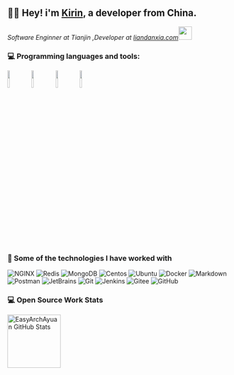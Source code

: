 ## :man_technologist: Hey! i'm [Kirin](https://github.com/EasyArchAyuan/), a developer from China.

<p><em>Software Enginner at Tianjin ,</a>Developer at <a href="https://liandanxia.com/">liandanxia.com</a><img src="https://media.giphy.com/media/WUlplcMpOCEmTGBtBW/giphy.gif" width="30"> 
</em></p>

### :computer: Programming languages and tools: 
<code><img width="10%" src="https://www.vectorlogo.zone/logos/java/java-ar21.svg"></code>
<code><img width="10%" src="https://www.vectorlogo.zone/logos/springio/springio-ar21.svg"></code>
<code><img width="10%" src="https://www.vectorlogo.zone/logos/mysql/mysql-ar21.svg"></code>
<code><img width="10%" src="https://www.vectorlogo.zone/logos/golang/golang-ar21.svg"></code>

### :rocket: Some of the technologies I have worked with
![NGINX](https://img.shields.io/badge/-NGINX-000000?style=flat&logo=NGINX)
![Redis](https://img.shields.io/badge/-Redis-000000?style=flat&logo=Redis)
![MongoDB](https://img.shields.io/badge/-MongoDB-000000?style=flat&logo=MongoDB)
![Centos](https://img.shields.io/badge/-Centos-000000?style=flat&logo=Centos)
![Ubuntu](https://img.shields.io/badge/-Ubuntu-000000?style=flat&logo=Ubuntu)
![Docker](https://img.shields.io/badge/-Docker-000000?style=flat&logo=Docker)
![Markdown](https://img.shields.io/badge/-Markdown-000000?style=flat&logo=Markdown)
![Postman](https://img.shields.io/badge/-Postman-000000?style=flat&logo=Postman)
![JetBrains](https://img.shields.io/badge/-JetBrains-000000?style=flat&logo=JetBrains)
![Git](https://img.shields.io/badge/-Git-000000?style=flat&logo=git)
![Jenkins](https://img.shields.io/badge/-Jenkins-000000?style=flat&logo=Jenkins)
![Gitee](https://img.shields.io/badge/-Gitee-000000?style=flat&logo=gitee)
![GitHub](https://img.shields.io/badge/-GitHub-000000?style=flat&logo=github)

### 💻 Open Source Work Stats

<a href="https://https://dromara.org">
<img height="120px" src="https://github-readme-stats.vercel.app/api?username=EasyArchAyuan&hide_title=true&hide_border=true&show_icons=true&include_all_commits=true&count_private=true&line_height=21&text_color=000&icon_color=000&bg_color=0,ea6161,ffc64d,fffc4d,52fa5a&theme=graywhite" alt="EasyArchAyuan GitHub Stats"/>
</a>

